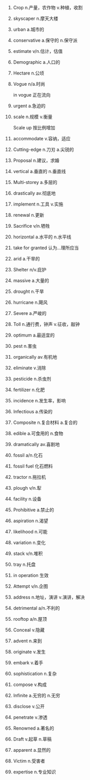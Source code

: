 1. Crop n.产量，农作物 v.种植，收割

2. skyscaper n.摩天大楼

3. urban a.城市的

4. conservative a.保守的 n.保守派

5. estimate v/n.估计，估值 

6. Demographic a.人口的

7. Hectare n.公顷

8. Vogue n/a.时尚

   in vogue 正在流向

9. urgent a.急迫的

10. scale n.规模 v.衡量

    Scale up 按比例增加

11. accommodate v.容纳，适应

12. Cutting-edge n.刀刃 a.尖锐的

13. Proposal n.建议，求婚

14. vertical a.垂直的 n.垂直线

15. Multi-storey a.多层的

16. drastically av.彻底地

17. implement n.工具 v.实施

18. renewal n.更新

19. Sacrifice v/n.牺牲

20. horizontal a.水平的 n.水平线

21. take for granted 认为...理所应当

22. arid a.干旱的

23. Shelter n/v.庇护

24. massive a.大量的

25. drought n.干旱

26. hurricane n.飓风

27. Severe a.严峻的

28. Toll n.通行费，钟声 v.征收，敲钟

29. optimum a.最适宜的 

30. pest n.害虫

31. organically av.有机地

32. eliminate v.消除

33. pesticide n.杀虫剂

34. fertilizer n.化肥

35. incidence n.发生率，影响

36. Infectious a.传染的

37. Composite n.复合材料 a.复合的 

38. edible a.可食用的 n.食物

39. dramatically av.喜剧地

40. fossil a/n.化石

41. fossil fuel 化石燃料

42. tractor n.拖拉机

43. plough v/n.犁

44. facility n.设备

45. Prohibitive a.禁止的

46. aspiration n.渴望

47. likelihood n.可能

48. variation n.变化

49. stack v/n.堆积

50. tray n.托盘

51. in operation 生效

52. Attempt v/n.企图

53. address n.地址，演讲 v.演讲，解决

54. detrimental a/n.不利的 

55. rooftop a/n.屋顶

56. Conceal v.隐藏

57. advent n.来到

58. originate v.发生

59. embark v.着手

60. sophistication n.复杂

61. compose v.构成

62. Infinite a.无穷的 n.无穷

63. disclose v.公开

64. penetrate v.渗透

65. Renowned a.著名的

66. Draft v.起草 n.草稿

67. apparent a.显然的

68. Victim n.受害者

69. expertise n.专业知识